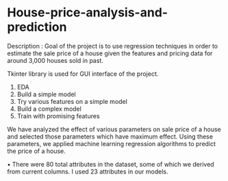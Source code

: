 # House-price-analysis-and-prediction
Description : 
Goal of the project is to use regression techniques in order to estimate the sale price of a house given the features and pricing data for around 3,000 houses sold in past. 

Tkinter library is used for GUI interface of the project.
1.	EDA
2.	Build a simple model
3.	Try various features on a simple model
4.	Build a complex model
5.	Train with promising features

We have analyzed the effect of various parameters on sale price of a house and selected those parameters which have maximum effect. Using these parameters, we applied machine learning regression algorithms to predict the price of a house. 

•	There were 80 total attributes in the dataset, some of which we derived from current columns. I used 23 attributes in our models. 
